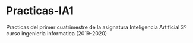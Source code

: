 # Practicas-IA1
Practicas del primer cuatrimestre de la asignatura Inteligencia Artificial
3º curso ingenieria informatica (2019-2020)

